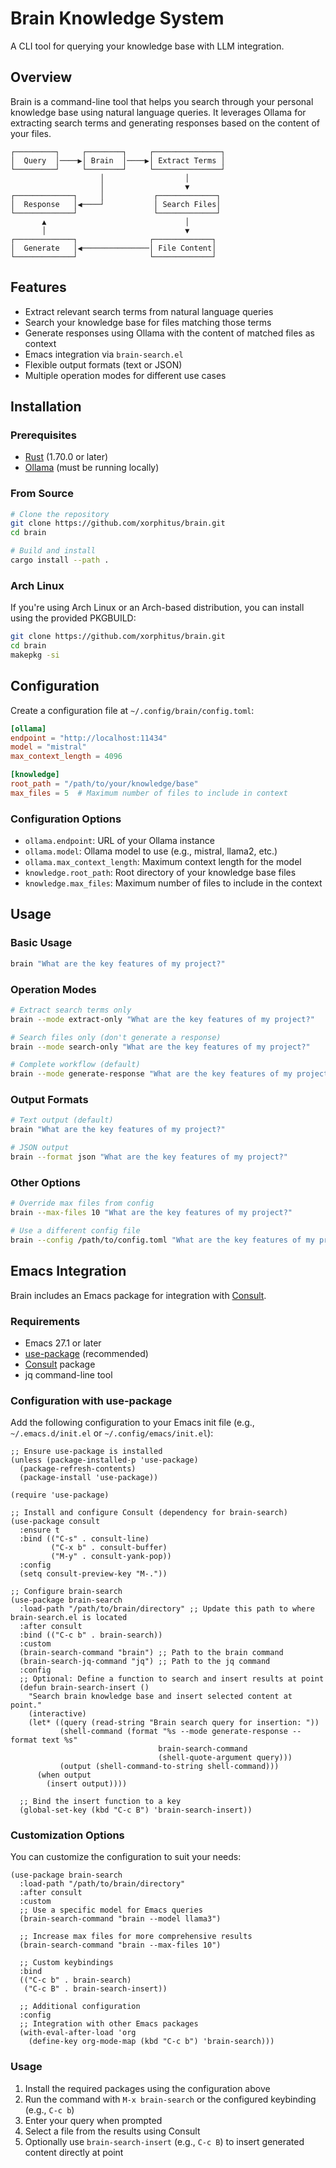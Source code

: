 # Brain Knowledge System

A CLI tool for querying your knowledge base with LLM integration.

## Overview

Brain is a command-line tool that helps you search through your personal knowledge base using natural language queries. It leverages Ollama for extracting search terms and generating responses based on the content of your files.

```
┌─────────┐     ┌────────┐     ┌───────────────┐
│  Query  │────▶│ Brain  │────▶│ Extract Terms │
└─────────┘     └────────┘     └───────────────┘
                    │                  │
                    │                  ▼
┌─────────────┐     │           ┌─────────────┐
│  Response   │◀────┘           │ Search Files│
└─────────────┘                 └─────────────┘
       ▲                               │
       │                               ▼
┌─────────────┐                ┌─────────────┐
│  Generate   │◀───────────────│ File Content│
└─────────────┘                └─────────────┘
```

## Features

- Extract relevant search terms from natural language queries
- Search your knowledge base for files matching those terms
- Generate responses using Ollama with the content of matched files as context
- Emacs integration via `brain-search.el`
- Flexible output formats (text or JSON)
- Multiple operation modes for different use cases

## Installation

### Prerequisites

- [Rust](https://www.rust-lang.org/tools/install) (1.70.0 or later)
- [Ollama](https://ollama.ai/download) (must be running locally)

### From Source

```bash
# Clone the repository
git clone https://github.com/xorphitus/brain.git
cd brain

# Build and install
cargo install --path .
```

### Arch Linux

If you're using Arch Linux or an Arch-based distribution, you can install using the provided PKGBUILD:

```bash
git clone https://github.com/xorphitus/brain.git
cd brain
makepkg -si
```

## Configuration

Create a configuration file at `~/.config/brain/config.toml`:

```toml
[ollama]
endpoint = "http://localhost:11434"
model = "mistral"
max_context_length = 4096

[knowledge]
root_path = "/path/to/your/knowledge/base"
max_files = 5  # Maximum number of files to include in context
```

### Configuration Options

- `ollama.endpoint`: URL of your Ollama instance
- `ollama.model`: Ollama model to use (e.g., mistral, llama2, etc.)
- `ollama.max_context_length`: Maximum context length for the model
- `knowledge.root_path`: Root directory of your knowledge base files
- `knowledge.max_files`: Maximum number of files to include in the context

## Usage

### Basic Usage

```bash
brain "What are the key features of my project?"
```

### Operation Modes

```bash
# Extract search terms only
brain --mode extract-only "What are the key features of my project?"

# Search files only (don't generate a response)
brain --mode search-only "What are the key features of my project?"

# Complete workflow (default)
brain --mode generate-response "What are the key features of my project?"
```

### Output Formats

```bash
# Text output (default)
brain "What are the key features of my project?"

# JSON output
brain --format json "What are the key features of my project?"
```

### Other Options

```bash
# Override max files from config
brain --max-files 10 "What are the key features of my project?"

# Use a different config file
brain --config /path/to/config.toml "What are the key features of my project?"
```

## Emacs Integration

Brain includes an Emacs package for integration with [Consult](https://github.com/minad/consult).

### Requirements

- Emacs 27.1 or later
- [use-package](https://github.com/jwiegley/use-package) (recommended)
- [Consult](https://github.com/minad/consult) package
- jq command-line tool

### Configuration with use-package

Add the following configuration to your Emacs init file (e.g., `~/.emacs.d/init.el` or `~/.config/emacs/init.el`):

```elisp
;; Ensure use-package is installed
(unless (package-installed-p 'use-package)
  (package-refresh-contents)
  (package-install 'use-package))

(require 'use-package)

;; Install and configure Consult (dependency for brain-search)
(use-package consult
  :ensure t
  :bind (("C-s" . consult-line)
         ("C-x b" . consult-buffer)
         ("M-y" . consult-yank-pop))
  :config
  (setq consult-preview-key "M-."))

;; Configure brain-search
(use-package brain-search
  :load-path "/path/to/brain/directory" ;; Update this path to where brain-search.el is located
  :after consult
  :bind (("C-c b" . brain-search))
  :custom
  (brain-search-command "brain") ;; Path to the brain command
  (brain-search-jq-command "jq") ;; Path to the jq command
  :config
  ;; Optional: Define a function to search and insert results at point
  (defun brain-search-insert ()
    "Search brain knowledge base and insert selected content at point."
    (interactive)
    (let* ((query (read-string "Brain search query for insertion: "))
           (shell-command (format "%s --mode generate-response --format text %s"
                                 brain-search-command
                                 (shell-quote-argument query)))
           (output (shell-command-to-string shell-command)))
      (when output
        (insert output))))
  
  ;; Bind the insert function to a key
  (global-set-key (kbd "C-c B") 'brain-search-insert))
```

### Customization Options

You can customize the configuration to suit your needs:

```elisp
(use-package brain-search
  :load-path "/path/to/brain/directory"
  :after consult
  :custom
  ;; Use a specific model for Emacs queries
  (brain-search-command "brain --model llama3") 
  
  ;; Increase max files for more comprehensive results
  (brain-search-command "brain --max-files 10")
  
  ;; Custom keybindings
  :bind
  (("C-c b" . brain-search)
   ("C-c B" . brain-search-insert))
  
  ;; Additional configuration
  :config
  ;; Integration with other Emacs packages
  (with-eval-after-load 'org
    (define-key org-mode-map (kbd "C-c b") 'brain-search)))
```

### Usage

1. Install the required packages using the configuration above
2. Run the command with `M-x brain-search` or the configured keybinding (e.g., `C-c b`)
3. Enter your query when prompted
4. Select a file from the results using Consult
5. Optionally use `brain-search-insert` (e.g., `C-c B`) to insert generated content directly at point
